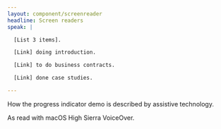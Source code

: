 ```yaml
---
layout: component/screenreader
headline: Screen readers
speak: |

  [List 3 items].

  [Link] doing introduction.

  [Link] to do business contracts.

  [Link] done case studies.

---
```



How the progress indicator demo is described by assistive technology.

As read with macOS High Sierra VoiceOver.
